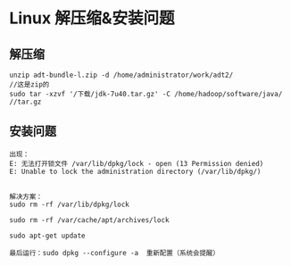 Linux  解压缩&安装问题
================

解压缩
------

    unzip adt-bundle-l.zip -d /home/administrator/work/adt2/
    //这是zip的
    sudo tar -xzvf '/下载/jdk-7u40.tar.gz' -C /home/hadoop/software/java/ 
    //tar.gz

安装问题
------

    出现：
    E: 无法打开锁文件 /var/lib/dpkg/lock - open (13 Permission denied)
    E: Unable to lock the administration directory (/var/lib/dpkg/)

    
    解决方案：
    sudo rm -rf /var/lib/dpkg/lock
    
    sudo rm -rf /var/cache/apt/archives/lock
    
    sudo apt-get update 
    
    最后运行：sudo dpkg --configure -a  重新配置（系统会提醒）
